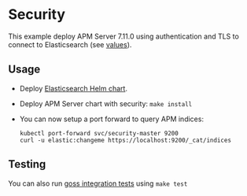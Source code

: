 # Security

This example deploy APM Server 7.11.0 using authentication and TLS to connect to
Elasticsearch (see [values][]).


## Usage

* Deploy [Elasticsearch Helm chart][].

* Deploy APM Server chart with security: `make install`

* You can now setup a port forward to query APM indices:

  ```
  kubectl port-forward svc/security-master 9200
  curl -u elastic:changeme https://localhost:9200/_cat/indices
  ```


## Testing

You can also run [goss integration tests][] using `make test`


[elasticsearch helm chart]: https://github.com/elastic/helm-charts/tree/7.11/elasticsearch/examples/security/
[goss integration tests]: https://github.com/elastic/helm-charts/tree/7.11/apm-server/examples/security/test/goss.yaml
[values]: https://github.com/elastic/helm-charts/tree/7.11/apm-server/examples/security/values.yaml

